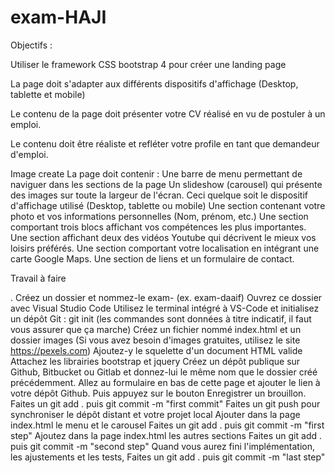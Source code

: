 # exam-HAJI
Objectifs :

Utiliser le framework CSS bootstrap 4 pour créer une landing page

La page doit s'adapter aux différents dispositifs d'affichage (Desktop, tablette et mobile)

Le contenu de la page doit présenter votre CV réalisé en vu de postuler à un emploi.

Le contenu doit être réaliste et refléter votre profile en tant que demandeur d'emploi.

Image
create
La page doit contenir :
Une barre de menu permettant de naviguer dans les sections de la page
Un slideshow (carousel) qui présente des images sur toute la largeur de l'écran. Ceci quelque soit le dispositif d'affichage utilisé (Desktop, tablette ou mobile)
Une section contenant votre photo et vos informations personnelles (Nom, prénom, etc.)
Une section comportant trois blocs affichant vos compétences les plus importantes.
Une section affichant deux des vidéos Youtube qui décrivent le mieux vos loisirs préférés.
Une section comportant votre localisation en intégrant une carte Google Maps.
Une section de liens et un formulaire de contact.

 
Travail à faire
 

.
Créez un dossier et nommez-le exam-<votre-nom> (ex. exam-daaif)
Ouvrez ce dossier avec Visual Studio Code
Utilisez le terminal intégré à VS-Code et initialisez un dépôt Git : git init (les commandes sont données à titre indicatif, il faut vous assurer que ça marche)
Créez un fichier nommé index.html et un dossier images (Si vous avez besoin d'images gratuites, utilisez le site https://pexels.com)
Ajoutez-y le squelette d'un document HTML valide
Attachez les librairies bootstrap et jquery
Créez un dépôt publique sur Github, Bitbucket ou Gitlab et donnez-lui le même nom que le dossier créé précédemment.
Allez au formulaire en bas de cette page et ajouter le lien à votre dépôt Github. Puis appuyez sur le bouton Enregistrer un brouillon. 
Faites  un git add .  puis  git commit -m "first commit"
Faites un git push pour synchroniser le dépôt distant et votre projet local
Ajouter dans la page index.html le menu et le carousel
Faites  un git add .  puis  git commit -m "first step"
Ajoutez dans la page index.html les autres sections
Faites  un git add .  puis  git commit -m "second step"
Quand vous aurez fini l'implémentation, les ajustements et les tests,
 Faites  un git add .  puis  git commit -m "last step"
